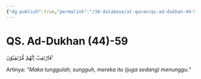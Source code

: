 ```yaml
---
{"dg-publish":true,"permalink":"/30-database/al-quran/qs-ad-dukhan-44-59/"}
---
```



# QS. Ad-Dukhan (44)-59
فَارْتَقِبْ اِنَّهُمْ مُّرْتَقِبُوْنَ ࣖࣖ

Artinya: *"Maka tunggulah; sungguh, mereka itu (juga sedang) menunggu."*

